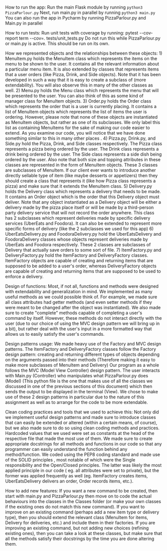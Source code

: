 How to run the app:
    Run the main Flask module by running `python3 PizzaParlour.py`
    Next, run main.py in parallel by running `python3 main.py`
    You can also run the app in Pycharm by running PizzaParlour.py and Main.py
    in parallel

How to run tests:
    Run unit tests with coverage by running:
    pytest --cov-report term --cov=. tests/unit_tests.py
    Do not run this while PizzaParlour.py or main.py is active.
    This should be run on its own.

How we represented objects and the relationships between these objects:
    1) MenuItem.py holds the MenuItem class which represents the items on the menu
    to be shown to the user. It contains all the relevant information about a
    particular menu item. It is also extended by classes that represents items
    that a user orders (like Pizza, Drink, and Side objects). Note that it has
    been developed in such a way that it is easy to create a subclass of (more
    extendability). You will also observe this in many of the other classes as
    well.
    2) Menu.py holds the Menu class which represents the menu that will be
    presented to the user. You can also think of this as some kind of manager
    class for MenuItem objects.
    3) Order.py holds the Order class which represents the order that is a user
    is currently placing. It contains a list of MenuItem objects which
    represents the list of items the user is ordering. However, please note that
    none of these objects are instantiated as MenuItem objects, but rather as
    one of its subclasses. We only label this list as containing MenuItems for
    the sake of making our code easier to extend. As you examine our code, you
    will notice that we have done something similar to this in many other places
    .
    4) Pizza.py, Drink.py, and Side.py hold the Pizza, Drink, and Side classes
    respectively. The Pizza class represents a pizza being ordered by the user.
    The Drink class represents a drink being ordered by the user. The Side class
    represents a side dish being ordered by the user. Also note that both size
    and topping attributes in these classes are represented in the form of
    MenuItem objects. These 3 classes are subclasses of MenuItem. If our client
    ever wants to introduce another directly sellable type of item (like maybe
    desserts or appetizers) then they should create a class that represents it
    (like how Pizza class represents a pizza) and make sure that it extends the
    MenuItem class.
    5) Delivery.py holds the Delivery class which represents a delivery that
    needs to be made. It contains an Order object which is the order that this
    Delivery object must deliver. Note that any object instantiated as a
    Delivery object will be either a delivery made by the pizza place itself or
    will be made by a third-person party delivery service that will not record
    the order anywhere. This class has 2 subclasses which represent deliveries
    made by specific delivery services (UberEats and Foodora). It can also be 
    extended to represent more specific forms of delivery (like the 2 subclasses
    we used for this app)
    6) UberEatsDelivery.py and FoodoraDelivery.py hold the UberEatsDelivery and
    FoodoraDelivery classes whose objects represent deliveries made by UberEats
    and Foodora respectively. These 2 classes are subclasses of Delivery that
    actually save orders to some sort of file.
    7) ItemFactory.py and DeliveryFactory.py hold the ItemFactory and 
    DeliveryFactory classes. ItemFactory objects are capable of creating and
    returning items that are supposed to be added to a user's order, whereas
    DeliveryFactory objects are capable of creating and returning items that are
    supposed to be used to enforce a delivery.
    
Design of functions:
    Most, if not all, functions and methods were designed with extendability and
    generalization in mind. 
    We implemented as many useful methods as we could
    possible think of. For example, we made sure all class attributes had
    getter methods (and even setter methods if they were meant to be changed
    after the object was instantiated). 
    We also made sure to create "complete" methods capable of completing a 
    user's command by itself. However, these methods do not interact directly 
    with the user (due to our choice of using the MVC design pattern we will 
    bring up in a bit), but rather deal with the user's input in a more 
    formatted way that allows us to easily satisfy the user's commands.

Design patterns usage:
    We made heavy use of the Factory and MVC design patterns.
    The ItemFactory and DeliveryFactory classes follow the Factory design
    pattern: creating and returning different types of objects depending on the
    arguments passed into their methods (Therefore making it easy to make more
    subclasses of MenuItem and Delivery)
    Our program as a whole follows the MVC (Model View Controller) design
    pattern. The user interacts with Main.py (Controller) who manipulates what
    PizzaParlour.py does (Model) (This python file is the one that makes use of
    all the classes we discussed in one of the previous sections of this 
    document) which then sends the output to be displayed in the terminal 
    (View). We chose to make use of these 2 design patterns in particular due to
    the nature of this assignment as well as to arrange for the code to be more
    extendable.
    
Clean coding practices and tools that we used to achieve this:
    Not only did we implement useful design patterns and made sure to introduce
    classes that can easily be extended or altered (within a certain means, of
    course), but we also made sure to do so using clean coding methods and
    practices.
    Hardcoded values that we used were set as constants at the head
    of the respective file that made the most use of them.
    We made sure to create appropriate docstrings for all methods and functions
    in our code so that any programmer can easily understand the function behind
    any method/function.
    We coded using the PEP8 coding standard and made use of the SOLID principles
    , most notable of which were the Single responsibility and the Open/Closed 
    principles. The latter was likely the most applied principle in our code (
    eg. all attributes were set to private), but the former was applied 
    frequently as well (eg. ItemFactory creates items, UberEatsDelivery delivers
    an order, Order records items, etc.).

How to add new features:
    If you want a new command to be created, then start with main.py and 
    PizzaParlour.py then move on to code the actual behaviours into the classes in 
    the Classes folder (or make your own classes if the existing ones do not 
    match this new command).
    If you want to improve on an existing command (perhaps add a new item type
    or delivery type), then you should extend the relevant class (MenuItem for 
    items, Delivery for deliveries, etc.) and include them in their factories.
    If you are improving an existing command, but not adding new choices
    (refining existing ones), then you can take a look at these classes, but
    make sure that all the methods satisfy their docstrings by the time you are
    done altering them.
